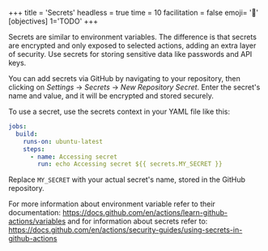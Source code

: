 +++
title = 'Secrets'
headless = true
time = 10
facilitation = false
emoji= '🧩'
[objectives]
    1='TODO'
+++

Secrets are similar to environment variables. The difference is that secrets are encrypted and only exposed to selected actions, adding an extra layer of security. Use secrets for storing sensitive data like passwords and API keys.

You can add secrets via GitHub by navigating to your repository, then clicking on _Settings_ -> _Secrets_ -> _New Repository Secret_. Enter the secret's name and value, and it will be encrypted and stored securely.

To use a secret, use the secrets context in your YAML file like this:

```yaml
jobs:
  build:
    runs-on: ubuntu-latest
    steps:
      - name: Accessing secret
        run: echo Accessing secret ${{ secrets.MY_SECRET }}
```

Replace `MY_SECRET` with your actual secret's name, stored in the GitHub repository.

For more information about environment variable refer to their documentation: <https://docs.github.com/en/actions/learn-github-actions/variables> and for information about secrets refer to: <https://docs.github.com/en/actions/security-guides/using-secrets-in-github-actions>
